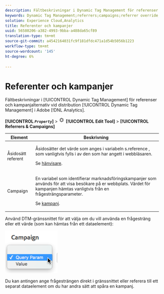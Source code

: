 ```yaml
---
description: Fältbeskrivningar i Dynamic Tag Management för referenser och kampanjalternativ när Dynamic Tag Management distribueras i Adobe Analytics.
keywords: Dynamic Tag Management;referrers;campaigns;referrer override;campaign variable;query param
solution: Experience Cloud,Analytics
title: Referenter och kampanjer
uuid: 56580206-a382-4993-9bba-a488da65cf89
translation-type: tm+mt
source-git-commit: a4542164031fc9f181dfdc471a1d54b5056b1223
workflow-type: tm+mt
source-wordcount: '145'
ht-degree: 6%

---
```



# Referenter och kampanjer

Fältbeskrivningar i [!UICONTROL Dynamic Tag Management] för referenser och kampanjalternativ vid distribution [!UICONTROL Dynamic Tag Management] i Adobe [!DNL Analytics].

**[!UICONTROL  *`Property`*]** > ![Kugghjulsikon](assets/settings_gear.png) **[!UICONTROL Edit Tool]** > **[!UICONTROL Referrers & Campaigns]**

<table id="table_09AE3BFF0F12442F9C19CD96451F93E4">
 <thead>
  <tr>
   <th colname="col1" class="entry"> Element </th>
   <th colname="col2" class="entry"> Beskrivning </th>
  </tr>
 </thead>
 <tbody>
  <tr>
   <td colname="col1"> Åsidosätt referent </td>
   <td colname="col2"> <p>Åsidosätter det värde som anges i variabeln <span class="varname"> s.reference</span> , som vanligtvis fylls i av den som har angett i webbläsaren. </p> <p>Se <a href="../../../vars/page-vars/referrer.md">hänvisare</a>. </p> </td>
  </tr>
  <tr>
   <td colname="col1"> Campaign </td>
   <td colname="col2"> <p>En variabel som identifierar marknadsföringskampanjer som används för att visa besökare på er webbplats. Värdet för kampanjen hämtas vanligtvis från en frågesträngsparameter. </p> <p>Se <a href="../../../vars/page-vars/campaign.md">kampanj</a>. </p> </td>
  </tr>
 </tbody>
</table>

Använd DTM-gränssnittet för att välja om du vill använda en frågesträng eller ett värde (som kan hämtas från ett dataelement):

![Frågeparameter](assets/dtm-queryparam.png)

Du kan antingen ange frågesträngen direkt i gränssnittet eller referera till ett separat dataelement om du har andra sätt att spåra en kampanj.
